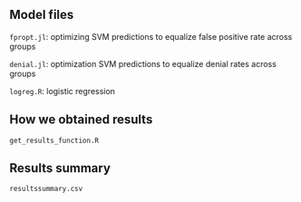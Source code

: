 ## Model files

`fpropt.jl`: optimizing SVM predictions to equalize false positive rate across groups

`denial.jl`: optimization SVM predictions to equalize denial rates across groups

`logreg.R`: logistic regression

## How we obtained results

`get_results_function.R`

## Results summary

`resultssummary.csv`
